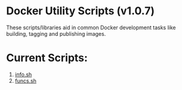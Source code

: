 # Docker Utility Scripts (v1.0.7)
These scripts/libraries aid in common Docker development tasks like building, tagging and publishing images.

# Current Scripts:
1. [info.sh](docs/info.md)
2. [funcs.sh](docs/funcs.md)
